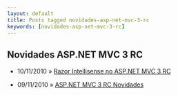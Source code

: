 ```yaml
---
layout: default
title: Posts tagged novidades-asp-net-mvc-3-rc
keywords: [novidades-asp-net-mvc-3-rc]
---
```

<h2 class="category">Novidades ASP.NET MVC 3 RC</h2>
<ul class="posts">
<li>
<p>
<span class="date">10/11/2010</span> &raquo; 
<a href="/blog/razor-intellisense-no-asp-net-mvc-3-rc">Razor Intellisense no ASP.NET MVC 3 RC</a>
</p>
</li> 
<li>
<p>
<span class="date">09/11/2010</span> &raquo; 
<a href="/blog/asp-net-mvc-3-rc-novidades">ASP.NET MVC 3 RC Novidades</a>
</p>
</li> 
</ul>
